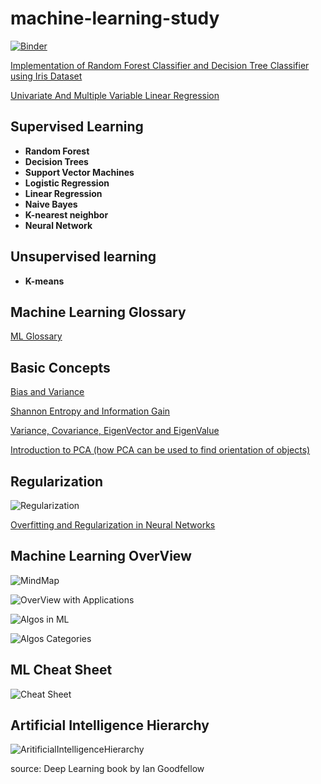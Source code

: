 # machine-learning-study

[![Binder](https://mybinder.org/badge.svg)](https://mybinder.org/v2/gh/rameshjesswani/machine-learning-study/master)

[Implementation of Random Forest Classifier and Decision Tree Classifier using Iris Dataset](https://github.com/rameshjesswani/machine-learning-study/blob/master/randomForestAndDecisionTree/RandomForestAndDecisionTreeOnIrisDataSet.ipynb)

[Univariate And Multiple Variable Linear Regression](https://github.com/rameshjesswani/machine-learning-study/blob/master/regression/UnivariateAndMultipleLinearRegression.ipynb)

## Supervised Learning
* **Random Forest** 
* **Decision Trees**
* **Support Vector Machines**
* **Logistic Regression**
* **Linear Regression**
* **Naive Bayes**
* **K-nearest neighbor** 
* **Neural Network**

## Unsupervised learning
* **K-means**

## Machine Learning Glossary
[ML Glossary](https://github.com/rameshjesswani/machine-learning-study/wiki/Machine-Learning-Glossary)

## Basic Concepts

[Bias and Variance](https://github.com/rameshjesswani/machine-learning-study/wiki/Bias-and-Variance-Tradeoff)

[Shannon Entropy and Information Gain](https://www.youtube.com/watch?v=9r7FIXEAGvs&t=13s)

[Variance, Covariance, EigenVector and EigenValue](http://www.visiondummy.com/2014/04/geometric-interpretation-covariance-matrix/)

[Introduction to PCA (how PCA can be used to find orientation of objects)](https://docs.opencv.org/3.4/d1/dee/tutorial_introduction_to_pca.html)
## Regularization 

![Regularization](https://github.com/rameshjesswani/machine-learning-study/blob/master/images/Regularization_categories.png)

[Overfitting and Regularization in Neural Networks](https://medium.com/@rameshkjes/overfitting-and-regularization-in-neural-networks-d3d996e33c3)

## Machine Learning OverView
![MindMap](https://github.com/rameshjesswani/machine-learning-study/blob/master/MindMapML.jpg)

![OverView with Applications](https://github.com/rameshjesswani/machine-learning-study/blob/master/machine_learning_overview.jpg)

![Algos in ML](https://github.com/rameshjesswani/machine-learning-study/blob/master/Algos_overview.jpg)

![Algos Categories](https://github.com/rameshjesswani/machine-learning-study/blob/master/images/ML_Algos_categories.jpeg)
## ML Cheat Sheet

![Cheat Sheet](https://github.com/rameshjesswani/machine-learning-study/blob/master/ML_cheatsheet.png)
## Artificial Intelligence Hierarchy

![AritificialIntelligenceHierarchy](https://github.com/rameshjesswani/machine-learning-study/blob/master/AI_categories.jpg)

source: Deep Learning book by Ian Goodfellow

